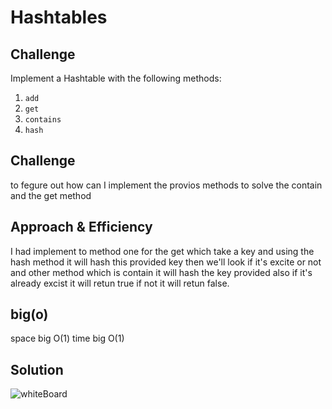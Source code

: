 # Hashtables

## Challenge
Implement a Hashtable with the following methods:
1. `add`
2. `get`
3. `contains`
4. `hash`

## Challenge

to fegure out how can I implement the provios methods to solve the contain and the get method 

## Approach & Efficiency

I had implement to method one for the get which take a key and using the hash method it will hash this provided key then we'll look if it's excite or not
and other method which is contain it will hash the key provided also if it's already excist it will retun true if not it will retun false.


## big(o)
space big O(1)
time big O(1)

## Solution

![whiteBoard](./assets/arrayBinarySearch.jpg)
